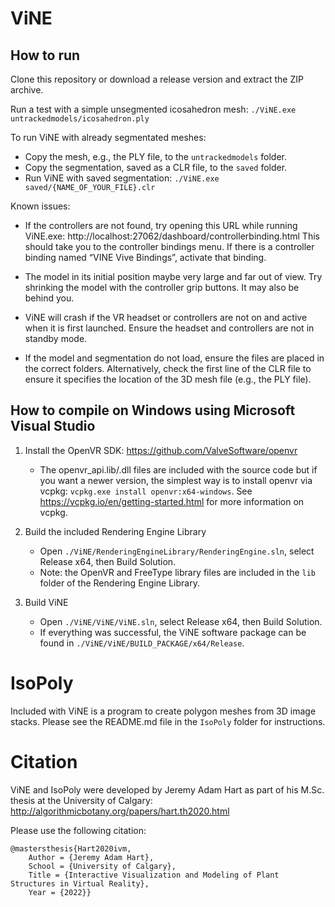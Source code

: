 # ViNE
 
## How to run

Clone this repository or download a release version and extract the ZIP archive.

Run a test with a simple unsegmented icosahedron mesh: `./ViNE.exe untrackedmodels/icosahedron.ply`

To run ViNE with already segmentated meshes:
* Copy the mesh, e.g., the PLY file, to the `untrackedmodels` folder.
* Copy the segmentation, saved as a CLR file, to the `saved` folder.
* Run ViNE with saved segmentation: `./ViNE.exe saved/{NAME_OF_YOUR_FILE}.clr`

Known issues:
* If the controllers are not found, try opening this URL while running ViNE.exe: http://localhost:27062/dashboard/controllerbinding.html
This should take you to the controller bindings menu. If there is a controller binding named “VINE Vive Bindings”, activate that binding.

* The model in its initial position maybe very large and far out of view. Try shrinking the model with the controller grip buttons.
It may also be behind you.

* ViNE will crash if the VR headset or controllers are not on and active when it is first launched.
Ensure the headset and controllers are not in standby mode.

* If the model and segmentation do not load, ensure the files are placed in the correct folders.
Alternatively, check the first line of the CLR file to ensure it specifies the location of the 3D mesh file (e.g., the PLY file).

## How to compile on Windows using Microsoft Visual Studio

1. Install the OpenVR SDK: https://github.com/ValveSoftware/openvr
	* The openvr_api.lib/.dll files are included with the source code but if you want a newer version, the simplest way is to install openvr via vcpkg: `vcpkg.exe install openvr:x64-windows`. See https://vcpkg.io/en/getting-started.html for more information on vcpkg.

2. Build the included Rendering Engine Library
	* Open `./ViNE/RenderingEngineLibrary/RenderingEngine.sln`, select Release x64, then Build Solution.
	* Note: the OpenVR and FreeType library files are included in the `lib` folder of the Rendering Engine Library.

3. Build ViNE
	* Open `./ViNE/ViNE/ViNE.sln`, select Release x64, then Build Solution.
	* If everything was successful, the ViNE software package can be found in `./ViNE/ViNE/BUILD_PACKAGE/x64/Release`.

# IsoPoly

Included with ViNE is a program to create polygon meshes from 3D image stacks. Please see the README.md file in the `IsoPoly` folder for instructions.

# Citation

ViNE and IsoPoly were developed by Jeremy Adam Hart as part of his M.Sc. thesis at the University of Calgary: http://algorithmicbotany.org/papers/hart.th2020.html

Please use the following citation:
```
@mastersthesis{Hart2020ivm,
	Author = {Jeremy Adam Hart},
	School = {University of Calgary},
	Title = {Interactive Visualization and Modeling of Plant Structures in Virtual Reality},
	Year = {2022}}
```
